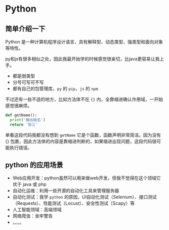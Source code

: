 # Python 

## 简单介绍一下

Python 是一种计算机程序设计语言，具有解释型、动态类型、强类型和面向对象等特性。

py和js有很多相似之处，因此我最开始学的时候感觉很亲切，比java更容易让我上手。

- 都是弱类型
- 分号可写可不写
- 都有自己的包管理库，`py` 的 `pip`，`js` 的 `npm`

不过还有一些不适的地方，比如方法体不在 `{}` 内，全靠缩进确认作用域，一开始感觉很麻烦。

```py
def getName():
  print('输出姓名')
  return '张三'
```

单看这段代码我都没有想到 `getName` 它是个函数，函数声明非常简洁。因为没有 {} 包裹，因此方法体的内容是靠缩进判断的，如果缩进出现问题，这段代码很可能执行错误。

## python 的应用场景

- Web应用开发：python虽然可以用来做web开发，但我不觉得在这个领域它优于 java 或 php
- 自动化运维：利用一些开源的自动化工具来管理服务器
- 自动化测试：我学 `python` 的原因，UI自动化测试（Selenium）、接口测试（Requests）、性能测试（Locust）、安全性测试（Scapy）等
- 人工智能领域：高端领域
- 网络爬虫：坐牢警告
- 。。。。





